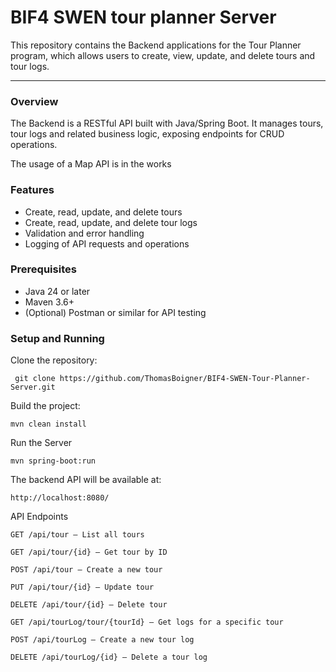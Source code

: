 # BIF4 SWEN tour planner Server

This repository contains the Backend applications for the Tour Planner program, which allows users to create, view, update, and delete tours and tour logs.

---

### Overview

The Backend is a RESTful API built with Java/Spring Boot. It manages tours, tour logs and related business logic, exposing endpoints for CRUD operations.

The usage of a Map API is in the works

### Features

- Create, read, update, and delete tours
- Create, read, update, and delete tour logs
- Validation and error handling
- Logging of API requests and operations

### Prerequisites

- Java 24 or later
- Maven 3.6+
- (Optional) Postman or similar for API testing

### Setup and Running

Clone the repository:

     git clone https://github.com/ThomasBoigner/BIF4-SWEN-Tour-Planner-Server.git
	

Build the project:
	
	mvn clean install

Run the Server

	mvn spring-boot:run

The backend API will be available at:

    http://localhost:8080/

API Endpoints

    GET /api/tour — List all tours

    GET /api/tour/{id} — Get tour by ID

    POST /api/tour — Create a new tour

    PUT /api/tour/{id} — Update tour

    DELETE /api/tour/{id} — Delete tour

    GET /api/tourLog/tour/{tourId} — Get logs for a specific tour

    POST /api/tourLog — Create a new tour log

    DELETE /api/tourLog/{id} — Delete a tour log
